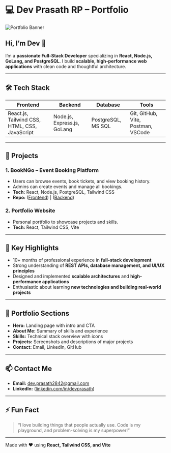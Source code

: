 # 💻 Dev Prasath RP – Portfolio

![Portfolio Banner](https://drive.google.com/file/d/1v35mkiS9Eo7123UQ25A4527atDDQVS2v/view?usp=drive_link)

## Hi, I’m Dev 👋
I’m a **passionate Full-Stack Developer** specializing in **React, Node.js, GoLang, and PostgreSQL**. I build **scalable, high-performance web applications** with clean code and thoughtful architecture.

---

## 🛠️ Tech Stack
| Frontend | Backend | Database | Tools |
|----------|--------|---------|-------|
| React.js, Tailwind CSS, HTML, CSS, JavaScript | Node.js, Express.js, GoLang | PostgreSQL, MS SQL | Git, GitHub, Vite, Postman, VSCode |

---

## 🚀 Projects

### 1. **BookNGo – Event Booking Platform**
- Users can browse events, book tickets, and view booking history.  
- Admins can create events and manage all bookings.  
- **Tech:** React, Node.js, PostgreSQL, Tailwind CSS  
- **Repo:** ([Frontend](https://github.com/PrAsAnTh28402/BookNGo_Frontend)) | ([Backend](https://github.com/PrAsAnTh28402/BookNGo_Backend))


### 2. **Portfolio Website**
- Personal portfolio to showcase projects and skills.  
- **Tech:** React, Tailwind CSS, Vite  


---

## 🌟 Key Highlights
- 10+ months of professional experience in **full-stack development**  
- Strong understanding of **REST APIs, database management, and UI/UX principles**  
- Designed and implemented **scalable architectures** and **high-performance applications**  
- Enthusiastic about learning **new technologies and building real-world projects**  

---

## 📂 Portfolio Sections
- **Hero:** Landing page with intro and CTA  
- **About Me:** Summary of skills and experience  
- **Skills:** Technical stack overview with icons  
- **Projects:** Screenshots and descriptions of major projects  
- **Contact:** Email, LinkedIn, GitHub  

---

## 📫 Contact Me
- **Email:** dev.prasath2842@gmail.com  
- **LinkedIn:** ([linkedin.com/in/devprasath](https://www.linkedin.com/in/dev-prasath-rp/))  

---

## ⚡ Fun Fact
> “I love building things that people actually use. Code is my playground, and problem-solving is my superpower!”  

---

Made with ❤️ using **React, Tailwind CSS, and Vite**
